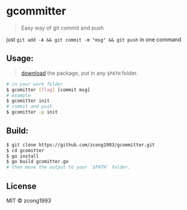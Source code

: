 # gcommitter

> Easy way of git commit and push

just `git add -A && git commit -m "msg" && git push` in one command

## Usage:
> [download](https://github.com/zcong1993/gcommitter/releases) the package, put in any `$PATH` folder.
```bash
# in your work folder
$ gcomitter [flag] [commit msg]
# example
$ gcomitter init
# commit and push
$ gcomitter -p init
```

## Build:

```bash
$ git clone https://github.com/zcong1993/gcommitter.git
$ cd gcomitter
$ go install
$ go build gcomitter.go
# then move the output to your `$PATH` folder.
```

## License

MIT &copy; zcong1993
